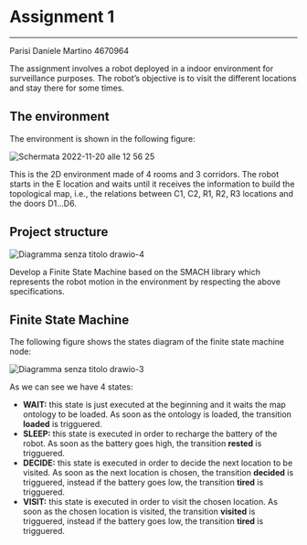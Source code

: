 # Assignment 1

------------------------------------------

Parisi Daniele Martino 4670964

The assignment involves a robot deployed in a indoor environment for surveillance purposes. The robot’s objective is to visit the different locations and stay there for some times.
## The environment
The environment is shown in the following figure:

![Schermata 2022-11-20 alle 12 56 25](https://user-images.githubusercontent.com/62515616/202900566-2f837b84-09f0-47f5-aca4-6c3fca1ee8fa.png)

This is the 2D environment made of 4 rooms and 3 corridors.
The robot starts in the E location and waits until it receives the information to build the topological map,
i.e., the relations between C1, C2, R1, R2, R3 locations and the doors D1...D6.

## Project structure

![Diagramma senza titolo drawio-4](https://user-images.githubusercontent.com/62515616/202909870-3cfa6d0d-1aaa-4e4e-987a-bf8973b7a9f3.png)

Develop a Finite State Machine based on the SMACH library which represents the robot motion in the environment by respecting the above specifications.
## Finite State Machine
The following figure shows the states diagram of the finite state machine node:

![Diagramma senza titolo drawio-3](https://user-images.githubusercontent.com/62515616/202902152-24488445-a19b-4eb3-ab98-8950915526cd.png)

As we can see we have 4 states:
* **WAIT:** this state is just executed at the beginning and it waits the map ontology to be loaded. As soon as the ontology is loaded, the transition **loaded** is trigguered.
* **SLEEP:** this state is executed in order to recharge the battery of the robot. As soon as the battery goes high, the transition **rested** is trigguered.
* **DECIDE:** this state is executed in order to decide the next location to be visited. As soon as the next location is chosen, the transition **decided** is trigguered, instead if the battery goes low, the transition **tired** is trigguered.
* **VISIT:** this state is executed in order to visit the chosen location. As soon as the chosen location is visited, the transition **visited** is trigguered, instead if the battery goes low, the transition **tired** is trigguered.


